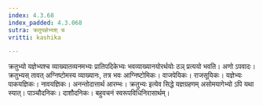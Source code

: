 ```yaml
---
index: 4.3.68
index_padded: 4.3.068
sutra: क्रतुयज्ञेभ्यश् च
vritti: kashika

---
```

क्रतुभ्यो यज्ञेभ्यश्च व्याख्यातव्यनमभ्यः प्रातिपदिकेभ्यः भवव्याख्यानयोरर्थयोः ठञ् प्रत्ययो भवति। अणो ऽपवादः। क्रतुभ्यस् तावत् अग्निष्टोमस्य व्याख्यानः, तत्र भवः आग्निष्टोमिकः। वाजपेयिकः। राजसूयिकः। यज्ञेभ्यः पाकयज्ञिकः। नावयज्ञिकः। अनन्तोदात्तार्थ आरम्भः। क्रतुभ्यः इत्येव सिद्धे यज्ञग्रहणम् असोमयागेभ्यो ऽपि यथा स्यात्। पाञ्चौदनिकः। दाशौदनिकः। बहुवचनं स्वरूपविधिनिरासार्थम्।